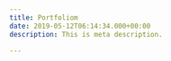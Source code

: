 ```yaml
---
title: Portfoliom
date: 2019-05-12T06:14:34.000+00:00
description: This is meta description.

---
```

